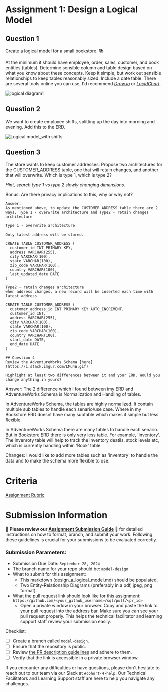 # Assignment 1: Design a Logical Model

## Question 1
Create a logical model for a small bookstore. 📚

At the minimum it should have employee, order, sales, customer, and book entities (tables). Determine sensible column and table design based on what you know about these concepts. Keep it simple, but work out sensible relationships to keep tables reasonably sized. Include a date table. There are several tools online you can use, I'd recommend [_Draw.io_](https://www.drawio.com/) or [_LucidChart_](https://www.lucidchart.com/pages/).

![logical diagram1](https://github.com/user-attachments/assets/12cf04a6-3d15-493e-b713-b89301d06660)


## Question 2
We want to create employee shifts, splitting up the day into morning and evening. Add this to the ERD.

![Logical model_with shifts](https://github.com/user-attachments/assets/bcb9f415-ffad-41c5-9bd1-8261f89d38d7)


## Question 3
The store wants to keep customer addresses. Propose two architectures for the CUSTOMER_ADDRESS table, one that will retain changes, and another that will overwrite. Which is type 1, which is type 2?

_Hint, search type 1 vs type 2 slowly changing dimensions._

Bonus: Are there privacy implications to this, why or why not?
```
Answer:
As mentioned above, to update the CUSTOMER_ADDRESS table there are 2 ways, Type 1 - overwrite architecture and Type2 - retain changes architecture

Type 1 - overwrite architecture

Only latest address will be stored.

CREATE TABLE CUSTOMER_ADDRESS (
  customer_id INT PRIMARY KEY,
  address VARCHAR(255),
  city VARCHAR(100),
  state VARCHAR(100),
  zip_code VARCHAR(100),
  country VARCHAR(100),
  last_updated_date DATE
)

Type2 - retain changes architecture
when address changes, a new record will be inserted each time with latest address.

CREATE TABLE CUSTOMER_ADDRESS (
  customer_address_id INT PRIMARY KEY AUTO_INCREMENT,
  customer_id INT,
  address VARCHAR(255),
  city VARCHAR(100),
  state VARCHAR(100),
  zip_code VARCHAR(100),
  country VARCHAR(100),
  start_date DATE,
  end_date DATE
)

## Question 4
Review the AdventureWorks Schema [here](https://i.stack.imgur.com/LMu4W.gif)

Highlight at least two differences between it and your ERD. Would you change anything in yours?
```
Answer:
The 2 difference which i found between imy ERD and AdventureWorks Schema is Normalization and Handling of tables.

In AdventureWorks Schema, the tables are highly normalized. It contain multiple sub tables to handle each senario/use case. Where in my Bookstore ERD doesnt have many subtable which makes it simple but less flexible.

In AdventureWorks Schema there are many tables to handle each senario. But in Bookstore ERD there is only very less table. For example, 'inventory'. The invenroty table will help to track the inventory deatils, stock levels etc, which is currently handling within 'Book' table

Changes:
I would like to add more tables such as 'inventory' to handle the data and to make the schema more flexible to use.



# Criteria

[Assignment Rubric](./assignment_rubric.md)

# Submission Information

🚨 **Please review our [Assignment Submission Guide](https://github.com/UofT-DSI/onboarding/blob/main/onboarding_documents/submissions.md)** 🚨 for detailed instructions on how to format, branch, and submit your work. Following these guidelines is crucial for your submissions to be evaluated correctly.

### Submission Parameters:
* Submission Due Date: `September 28, 2024`
* The branch name for your repo should be: `model-design`
* What to submit for this assignment:
    * This markdown (design_a_logical_model.md) should be populated.
    * Two Entity-Relationship Diagrams (preferably in a pdf, jpeg, png format).
* What the pull request link should look like for this assignment: `https://github.com/<your_github_username>/sql/pull/<pr_id>`
    * Open a private window in your browser. Copy and paste the link to your pull request into the address bar. Make sure you can see your pull request properly. This helps the technical facilitator and learning support staff review your submission easily.

Checklist:
- [ ] Create a branch called `model-design`.
- [ ] Ensure that the repository is public.
- [ ] Review [the PR description guidelines](https://github.com/UofT-DSI/onboarding/blob/main/onboarding_documents/submissions.md#guidelines-for-pull-request-descriptions) and adhere to them.
- [ ] Verify that the link is accessible in a private browser window.

If you encounter any difficulties or have questions, please don't hesitate to reach out to our team via our Slack at `#cohort-4-help`. Our Technical Facilitators and Learning Support staff are here to help you navigate any challenges.
